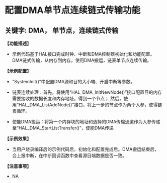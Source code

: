 # 配置DMA单节点连续链式传输功能
## 关键字: DMA， 单节点，连续链式传输

**【功能描述】**
+ 示例代码基于HAL接口完成时钟、中断和DMA控制器初始化和功能配置。DMA链式传输，从内存到内存，使用DMA搬运，链表单节点连续传输。

**【示例配置】**
+ “SystemInit()”中配置DMA源和目的大小端、开启中断等参数。

+ 链表连续处理：首先，将使用“HAL_DMA_InitNewNode()”接口配置目的内存需要接收的数据长度和内存地址，得到一个节点；
然后，使用“HAL_DMA_ListAddNode()”接口，将上一步的节点作为两个入参，使得链表循环。

+ 使能DMA搬运：将第一个内存块的地址和选择的DMA传输通道作为入参传递至“HAL_DMA_StartListTransfer()”，使能DMA传递

**【示例效果】**
+ 当用户烧录编译后的示例代码后，初始化和配置完成后。DMA搬运结束后，会上报中断，在中断回调函数中查看源目端数据是否一致。

**【注意事项】**
+ NA
